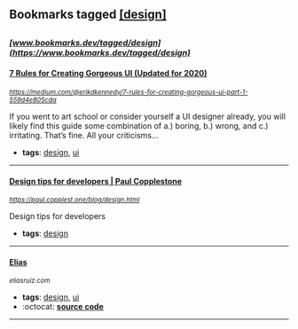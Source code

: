 ## Bookmarks tagged [[design]](https://www.bookmarks.dev?q=[design])

_<sup><sup>[www.bookmarks.dev/tagged/design](https://www.bookmarks.dev/tagged/design)</sup></sup>_
---
#### [7 Rules for Creating Gorgeous UI (Updated for 2020)](https://medium.com/@erikdkennedy/7-rules-for-creating-gorgeous-ui-part-1-559d4e805cda)
_<sup>https://medium.com/@erikdkennedy/7-rules-for-creating-gorgeous-ui-part-1-559d4e805cda</sup>_

If you went to art school or consider yourself a UI designer already, you will likely find this guide some combination of a.) boring, b.) wrong, and c.) irritating. That’s fine. All your criticisms…
* **tags**: [design](../tagged/design.md), [ui](../tagged/ui.md)
---
#### [Design tips for developers | Paul Copplestone](https://paul.copplest.one/blog/design.html)
_<sup>https://paul.copplest.one/blog/design.html</sup>_

Design tips for developers
* **tags**: [design](../tagged/design.md)
---
#### [Elias](eliasruiz.com)
_<sup>eliasruiz.com</sup>_

* **tags**: [design](../tagged/design.md), [ui](../tagged/ui.md)
* :octocat: **[source code](https://eliasruiz.com/)**
---
